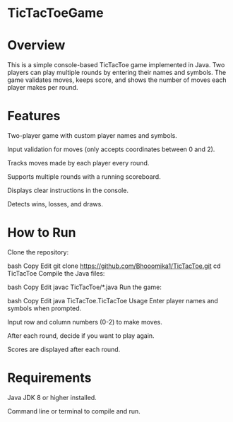 # TicTacToeGame

# Overview
This is a simple console-based TicTacToe game implemented in Java. Two players can play multiple rounds by entering their names and symbols. The game validates moves, keeps score, and shows the number of moves each player makes per round.

# Features
Two-player game with custom player names and symbols.

Input validation for moves (only accepts coordinates between 0 and 2).

Tracks moves made by each player every round.

Supports multiple rounds with a running scoreboard.

Displays clear instructions in the console.

Detects wins, losses, and draws.
# How to Run

Clone the repository:

bash
Copy
Edit
git clone https://github.com/Bhooomika1/TicTacToe.git
cd TicTacToe
Compile the Java files:

bash
Copy
Edit
javac TicTacToe/*.java
Run the game:

bash
Copy
Edit
java TicTacToe.TicTacToe
Usage
Enter player names and symbols when prompted.

Input row and column numbers (0-2) to make moves.

After each round, decide if you want to play again.

Scores are displayed after each round.

# Requirements
Java JDK 8 or higher installed.

Command line or terminal to compile and run.
